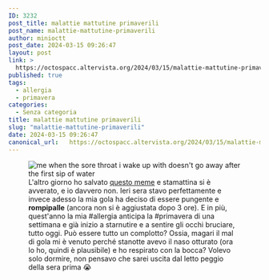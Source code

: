 ```yaml
---
ID: 3232
post_title: malattie mattutine primaverili
post_name: malattie-mattutine-primaverili
author: minioctt
post_date: 2024-03-15 09:26:47
layout: post
link: >
  https://octospacc.altervista.org/2024/03/15/malattie-mattutine-primaverili/
published: true
tags:
  - allergia
  - primavera
categories:
  - Senza categoria
title: malattie mattutine primaverili
slug: "malattie-mattutine-primaverili"
date: 2024-03-15 09:26:47
canonical_url:   https://octospacc.altervista.org/2024/03/15/malattie-mattutine-primaverili/
---
```

<!-- wp:image {"id":3234,"sizeSlug":"large","linkDestination":"none"} -->
<figure class="wp-block-image size-large"><img src="https://octospacc.github.io/microblog-mirror/assets/uploads/2024/03/one-of-the-worst-things-in-the-world3651566721068339924-320x447.jpg" alt="me when the sore throat i wake up with doesn't go away after the first sip of water" class="wp-image-3234"/><figcaption class="wp-element-caption">L'altro giorno ho salvato <a href="https://www.pinterest.it/pin/900931100447870740/">questo meme</a> e stamattina si è avverato, e io davvero non. Ieri sera stavo perfettamente e invece adesso la mia gola ha deciso di essere pungente e <strong>rompipalle</strong> (ancora non si è aggiustata dopo 3 ore). E in più, quest'anno la mia #allergia anticipa la #primavera di una settimana e già inizio a starnutire e a sentire gli occhi bruciare, tutto oggi. Può essere tutto un complotto? Ossia, magari il mal di gola mi è venuto perché stanotte avevo il naso otturato (ora lo ho, quindi è plausibile) e ho respirato con la bocca? Volevo solo dormire, non pensavo che sarei uscita dal letto peggio della sera prima 😭</figcaption></figure>
<!-- /wp:image -->